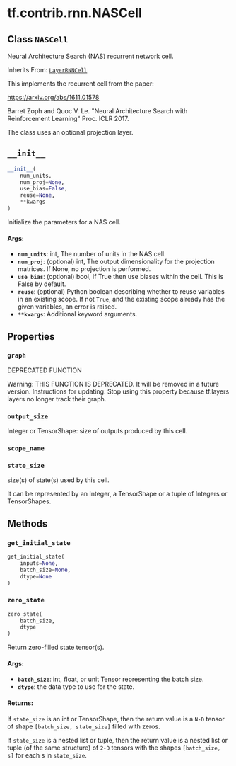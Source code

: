 <div itemscope itemtype="http://developers.google.com/ReferenceObject">
<meta itemprop="name" content="tf.contrib.rnn.NASCell" />
<meta itemprop="path" content="Stable" />
<meta itemprop="property" content="graph"/>
<meta itemprop="property" content="output_size"/>
<meta itemprop="property" content="scope_name"/>
<meta itemprop="property" content="state_size"/>
<meta itemprop="property" content="__init__"/>
<meta itemprop="property" content="get_initial_state"/>
<meta itemprop="property" content="zero_state"/>
</div>

# tf.contrib.rnn.NASCell

## Class `NASCell`

Neural Architecture Search (NAS) recurrent network cell.

Inherits From: [`LayerRNNCell`](../../../tf/contrib/rnn/LayerRNNCell.md)

<!-- Placeholder for "Used in" -->

This implements the recurrent cell from the paper:

  https://arxiv.org/abs/1611.01578

Barret Zoph and Quoc V. Le.
"Neural Architecture Search with Reinforcement Learning" Proc. ICLR 2017.

The class uses an optional projection layer.

<h2 id="__init__"><code>__init__</code></h2>

``` python
__init__(
    num_units,
    num_proj=None,
    use_bias=False,
    reuse=None,
    **kwargs
)
```

Initialize the parameters for a NAS cell.


#### Args:


* <b>`num_units`</b>: int, The number of units in the NAS cell.
* <b>`num_proj`</b>: (optional) int, The output dimensionality for the projection
  matrices.  If None, no projection is performed.
* <b>`use_bias`</b>: (optional) bool, If True then use biases within the cell. This
  is False by default.
* <b>`reuse`</b>: (optional) Python boolean describing whether to reuse variables
  in an existing scope.  If not `True`, and the existing scope already has
  the given variables, an error is raised.
* <b>`**kwargs`</b>: Additional keyword arguments.



## Properties

<h3 id="graph"><code>graph</code></h3>

DEPRECATED FUNCTION

Warning: THIS FUNCTION IS DEPRECATED. It will be removed in a future version.
Instructions for updating:
Stop using this property because tf.layers layers no longer track their graph.

<h3 id="output_size"><code>output_size</code></h3>

Integer or TensorShape: size of outputs produced by this cell.


<h3 id="scope_name"><code>scope_name</code></h3>




<h3 id="state_size"><code>state_size</code></h3>

size(s) of state(s) used by this cell.

It can be represented by an Integer, a TensorShape or a tuple of Integers
or TensorShapes.



## Methods

<h3 id="get_initial_state"><code>get_initial_state</code></h3>

``` python
get_initial_state(
    inputs=None,
    batch_size=None,
    dtype=None
)
```




<h3 id="zero_state"><code>zero_state</code></h3>

``` python
zero_state(
    batch_size,
    dtype
)
```

Return zero-filled state tensor(s).


#### Args:


* <b>`batch_size`</b>: int, float, or unit Tensor representing the batch size.
* <b>`dtype`</b>: the data type to use for the state.


#### Returns:

If `state_size` is an int or TensorShape, then the return value is a
`N-D` tensor of shape `[batch_size, state_size]` filled with zeros.

If `state_size` is a nested list or tuple, then the return value is
a nested list or tuple (of the same structure) of `2-D` tensors with
the shapes `[batch_size, s]` for each s in `state_size`.




